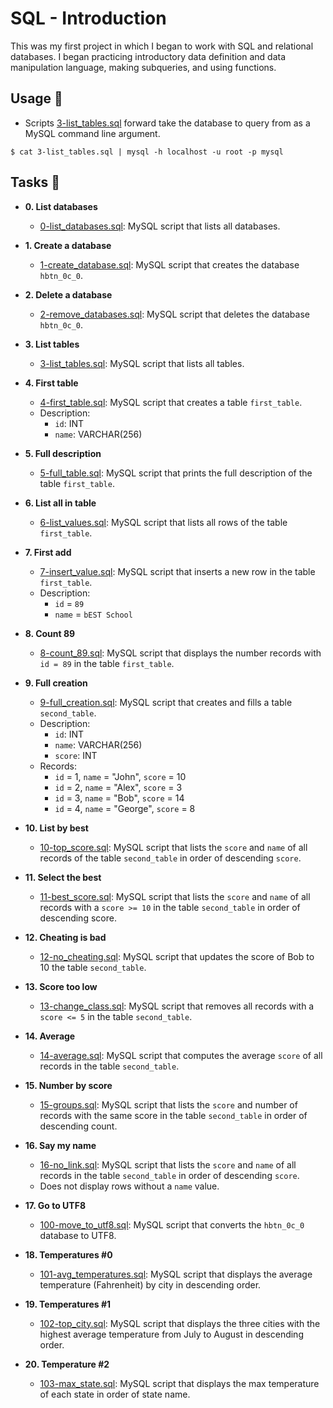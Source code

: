 # SQL - Introduction

This was my first project in which I began to work with SQL and relational
databases. I began practicing introductory data definition and data
manipulation language, making subqueries, and using functions.

## Usage :dolphin:

* Scripts [3-list_tables.sql](./3-list_tables.sql) forward take the database to query
from as a MySQL command line argument.

```
$ cat 3-list_tables.sql | mysql -h localhost -u root -p mysql
```



## Tasks :page_with_curl:

* **0. List databases**
  * [0-list_databases.sql](./0-list_databases.sql): MySQL script that lists all databases.

* **1. Create a database**
  * [1-create_database.sql](./1-create_database.sql): MySQL script that creates the database
  `hbtn_0c_0`.

* **2. Delete a database**
  * [2-remove_databases.sql](./2-remove_databases.sql): MySQL script that deletes the database
  `hbtn_0c_0`.

* **3. List tables**
  * [3-list_tables.sql](./3-list_tables.sql): MySQL script that lists all tables.

* **4. First table**
  * [4-first_table.sql](./4-first_table.sql): MySQL script that creates a table `first_table`.
  * Description:
    * `id`: INT
    * `name`: VARCHAR(256)

* **5. Full description**
  * [5-full_table.sql](./5-full_table.sql): MySQL script that prints the full description of the
  table `first_table`.

* **6. List all in table**
  * [6-list_values.sql](./6-list_values.sql): MySQL script that lists all rows of the table
  `first_table`.

* **7. First add**
  * [7-insert_value.sql](./7-insert_value.sql): MySQL script that inserts a new row in the table
  `first_table`.
  * Description:
    * `id` = `89`
    * `name` = `bEST School`

* **8. Count 89**
  * [8-count_89.sql](./8-count_89.sql): MySQL script that displays the number records with `id =
  89` in the table `first_table`.

* **9. Full creation**
  * [9-full_creation.sql](./9-full_creation.sql): MySQL script that creates and fills a table
  `second_table`.
  * Description:
    * `id`: INT
    * `name`: VARCHAR(256)
    * `score`: INT
  * Records:
    * `id` = 1, `name` = "John", `score` = 10
    * `id` = 2, `name` = "Alex", `score` = 3
    * `id` = 3, `name` = "Bob", `score` = 14
    * `id` = 4, `name` = "George", `score` = 8

* **10. List by best**
  * [10-top_score.sql](./10-top_score.sql): MySQL script that lists the `score` and `name` of all
  records of the table `second_table` in order of descending `score`.

* **11. Select the best**
  * [11-best_score.sql](./11-best_score.sql): MySQL script that lists the `score` and `name` of all
  records with a `score >= 10` in the table `second_table` in order of descending score.

* **12. Cheating is bad**
  * [12-no_cheating.sql](./12-no_cheating.sql): MySQL script that updates the score of Bob to 10
  the table `second_table`.

* **13. Score too low**
  * [13-change_class.sql](./13-change_class.sql): MySQL script that removes all records with a
  `score <= 5` in the table `second_table`.

* **14. Average**
  * [14-average.sql](./14-average.sql): MySQL script that computes the average `score` of all
  records in the table `second_table`.

* **15. Number by score**
  * [15-groups.sql](./15-groups.sql): MySQL script that lists the `score` and number of records
  with the same score in the table `second_table` in order of descending count.

* **16. Say my name**
  * [16-no_link.sql](./16-no_link.sql): MySQL script that lists the `score` and `name` of all
  records in the table `second_table` in order of descending `score`.
  * Does not display rows without a `name` value.

* **17. Go to UTF8**
  * [100-move_to_utf8.sql](./100-move_to_utf8.sql): MySQL script that converts the `hbtn_0c_0`
  database to UTF8.

* **18. Temperatures #0**
  * [101-avg_temperatures.sql](./101-avg_temperatures.sql): MySQL script that displays the average
  temperature (Fahrenheit) by city in descending order.

* **19. Temperatures #1**
  * [102-top_city.sql](./102-top_city.sql): MySQL script that displays the three cities with the
  highest average temperature from July to August in descending order.

* **20. Temperature #2**
  * [103-max_state.sql](./103-max_state.sql): MySQL script that displays the max temperature of each
  state in order of state name.
